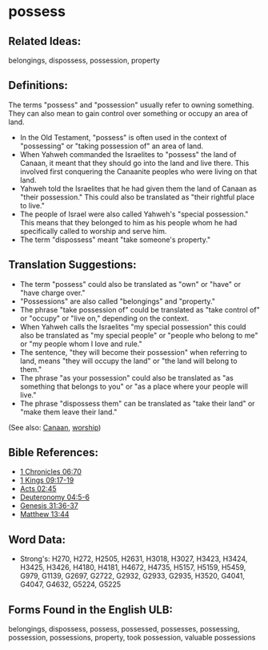 # possess

## Related Ideas:

belongings, dispossess, possession, property

## Definitions:

The terms "possess" and "possession" usually refer to owning something. They can also mean to gain control over something or occupy an area of land.

* In the Old Testament, "possess" is often used in the context of "possessing" or "taking possession of" an area of land.
* When Yahweh commanded the Israelites to "possess" the land of Canaan, it meant that they should go into the land and live there. This involved first conquering the Canaanite peoples who were living on that land.
* Yahweh told the Israelites that he had given them the land of Canaan as "their possession." This could also be translated as "their rightful place to live."
* The people of Israel were also called Yahweh's "special possession." This means that they belonged to him as his people whom he had specifically called to worship and serve him.
* The term "dispossess" meant "take someone's property."

## Translation Suggestions:

* The term "possess" could also be translated as "own" or "have" or "have charge over."
* "Possessions" are also called "belongings" and "property."
* The phrase "take possession of" could be translated as "take control of" or "occupy" or "live on," depending on the context.
* When Yahweh calls the Israelites "my special possession" this could also be translated as "my special people" or "people who belong to me" or "my people whom I love and rule."
* The sentence, "they will become their possession" when referring to land, means "they will occupy the land" or "the land will belong to them."
* The phrase "as your possession" could also be translated as "as something that belongs to you" or "as a place where your people will live."
* The phrase "dispossess them" can be translated as "take their land" or "make them leave their land."

(See also: [Canaan](../names/canaan.md), [worship](../kt/worship.md))

## Bible References:

* [1 Chronicles 06:70](rc://en/tn/help/1ch/06/70)
* [1 Kings 09:17-19](rc://en/tn/help/1ki/09/17)
* [Acts 02:45](rc://en/tn/help/act/02/45)
* [Deuteronomy 04:5-6](rc://en/tn/help/deu/04/05)
* [Genesis 31:36-37](rc://en/tn/help/gen/31/36)
* [Matthew 13:44](rc://en/tn/help/mat/13/44)

## Word Data:

* Strong's: H270, H272, H2505, H2631, H3018, H3027, H3423, H3424, H3425, H3426, H4180, H4181, H4672, H4735, H5157, H5159, H5459, G979, G1139, G2697, G2722, G2932, G2933, G2935, H3520, G4041, G4047, G4632, G5224, G5225

## Forms Found in the English ULB:

belongings, dispossess, possess, possessed, possesses, possessing, possession, possessions, property, took possession, valuable possessions
